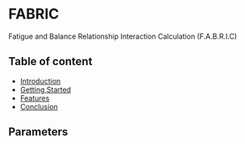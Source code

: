 # FABRIC
Fatigue and Balance Relationship Interaction Calculation (F.A.B.R.I.C)

## Table of content
- [Introduction](#introduction)
- [Getting Started](#getting-started)
- [Features](#features)
- [Conclusion](#conclusion)

## Parameters
```

```